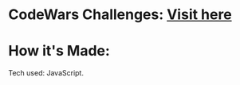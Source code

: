 # CodeWars Challenges: [Visit here](https://www.codewars.com/users/DiegoVzla)

# How it's Made:
Tech used: JavaScript.


